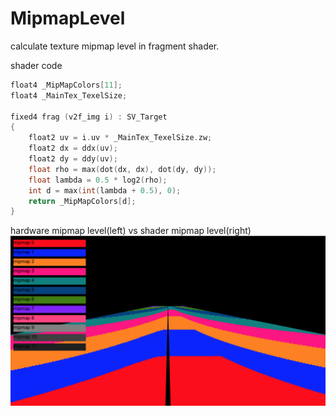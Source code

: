 # MipmapLevel

calculate texture mipmap level in fragment shader.

shader code
```c++
float4 _MipMapColors[11];
float4 _MainTex_TexelSize;

fixed4 frag (v2f_img i) : SV_Target
{
    float2 uv = i.uv * _MainTex_TexelSize.zw;
    float2 dx = ddx(uv);
    float2 dy = ddy(uv);
    float rho = max(dot(dx, dx), dot(dy, dy));
    float lambda = 0.5 * log2(rho);
    int d = max(int(lambda + 0.5), 0);
    return _MipMapColors[d];
}
```

hardware mipmap level(left) vs shader mipmap level(right)
![mipmap level](/Image/hardware-vs-shader.png)
